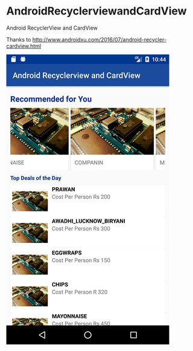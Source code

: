 # AndroidRecyclerviewandCardView

Android RecyclerView and CardView

Thanks to http://www.androidxu.com/2016/07/android-recycler-cardview.html

![Screenshot](https://github.com/ekohendratno/AndroidRecyclerviewandCardView/blob/master/Screenshot1.png)
